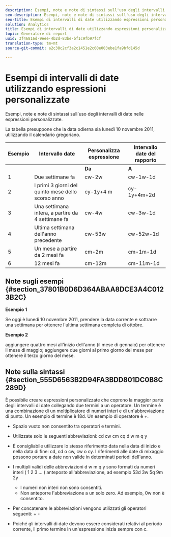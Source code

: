 ```yaml
---
description: Esempi, note e note di sintassi sull'uso degli intervalli di date nelle espressioni personalizzate.
seo-description: Esempi, note e note di sintassi sull'uso degli intervalli di date nelle espressioni personalizzate.
seo-title: Esempi di intervalli di date utilizzando espressioni personalizzate
solution: Analytics
title: Esempi di intervalli di date utilizzando espressioni personalizzate
topic: Generatore di report
uuid: 3f46816d-9eee-4b2d-83be-bf1c9fb97fcf
translation-type: tm+mt
source-git-commit: a2c38c2cf3a2c1451e2c60e003ebe1fa9bfd145d

---
```



# Esempi di intervalli di date utilizzando espressioni personalizzate

Esempi, note e note di sintassi sull'uso degli intervalli di date nelle espressioni personalizzate.

La tabella presuppone che la data odierna sia lunedì 10 novembre 2011, utilizzando il calendario gregoriano.

| Esempio  | Intervallo date | Personalizza espressione | Intervallo date del rapporto |
|---|---|---|---|
|  |  | **Da** | **A** |  |
| 1 | Due settimane fa | cw-2w | cw-1w-1d | Da 26 ott a 1 nov |
| 2 | I primi 3 giorni del quinto mese dello scorso anno | cy-1y+4 m | cy-1y+4m+2d | dal 1o maggio al 3 maggio 2010 |
| 3 | Una settimana intera, a partire da 4 settimane fa | cw-4w | cw-3w-1d | 12 ott-18 ott |
| 4 | Ultima settimana dell'anno precedente | cw-53w | cw-52w-1d | Nov. - 9 Nov. 2010 |
| 5 | Un mese a partire da 2 mesi fa | cm-2m | cm-1m-1d | 1 settembre al 30 settembre |
| 6 | 12 mesi fa | cm-12m | cm-11m-1d | dal 1 o novembre al 30 novembre 2010 |

## Note sugli esempi {#section_37801B0D6D364ABAA8DCE3A4C0123B2C}

**Esempio 1**

Se oggi è lunedì 10 novembre 2011, prendere la data corrente e sottrarre una settimana per ottenere l'ultima settimana completa di ottobre.

**Esempio 2**

aggiungere quattro mesi all'inizio dell'anno (il mese di gennaio) per ottenere il mese di maggio; aggiungere due giorni al primo giorno del mese per ottenere il terzo giorno del mese.

## Note sulla sintassi {#section_555D6563B2D94FA3BDD801DC0B8C289D}

È possibile creare espressioni personalizzate che coprono la maggior parte degli intervalli di date collegando due termini a un operatore. Un termine è una combinazione di un moltiplicatore di numeri interi e di un'abbreviazione di punto. Un esempio di termine è 18d. Un esempio di operatore è +.

* Spazio vuoto non consentito tra operatori e termini.
* Utilizzate solo le seguenti abbreviazioni: cd cw cm cq d w m q y
* È consigliabile utilizzare lo stesso riferimento data nella data di inizio e nella data di fine: cd, cd o cw, cw o cy. I riferimenti alle date di mixaggio possono portare a date non valide in determinati periodi dell'anno.
* I multipli validi delle abbreviazioni d w m q y sono formati da numeri interi ( 1 2 3 ... ) anteposto all'abbreviazione, ad esempio 53d 3w 5q 9m 2y

   * I numeri non interi non sono consentiti.
   * Non anteporre l'abbreviazione a un solo zero. Ad esempio, 0w non è consentito.

* Per concatenare le abbreviazioni vengono utilizzati gli operatori seguenti: + -
* Poiché gli intervalli di date devono essere considerati relativi al periodo corrente, il primo termine in un'espressione inizia sempre con c.

